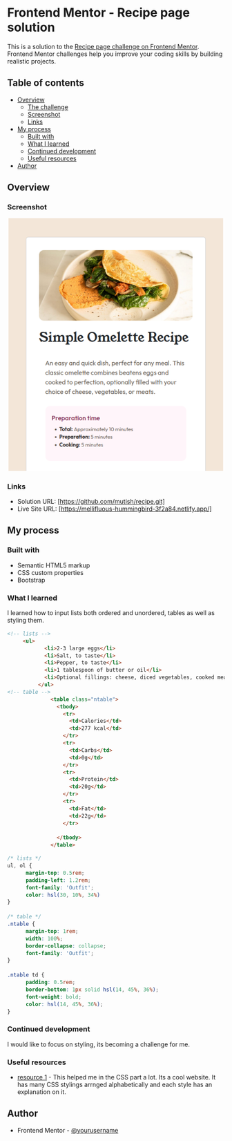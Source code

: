 # Frontend Mentor - Recipe page solution

This is a solution to the [Recipe page challenge on Frontend Mentor](https://www.frontendmentor.io/challenges/recipe-page-KiTsR8QQKm). Frontend Mentor challenges help you improve your coding skills by building realistic projects. 

## Table of contents

- [Overview](#overview)
  - [The challenge](#the-challenge)
  - [Screenshot](#screenshot)
  - [Links](#links)
- [My process](#my-process)
  - [Built with](#built-with)
  - [What I learned](#what-i-learned)
  - [Continued development](#continued-development)
  - [Useful resources](#useful-resources)
- [Author](#author)



## Overview

### Screenshot

![](./assets/screenshots/image.png)


### Links

- Solution URL: [https://github.com/mutish/recipe.git]
- Live Site URL: [https://mellifluous-hummingbird-3f2a84.netlify.app/]

## My process

### Built with

- Semantic HTML5 markup
- CSS custom properties
- Bootstrap

### What I learned

I learned how to input lists both ordered and unordered, tables as well as styling them.



```html
<!-- lists -->
     <ul>
            <li>2-3 large eggs</li>
            <li>Salt, to taste</li>
            <li>Pepper, to taste</li>
            <li>1 tablespoon of butter or oil</li>
            <li>Optional fillings: cheese, diced vegetables, cooked meats, herbs</li>
          </ul>
<!-- table -->
              <table class="ntable">
                <tbody>
                  <tr>
                    <td>Calories</td>
                    <td>277 kcal</td>
                  </tr>
                  <tr>
                    <td>Carbs</td>
                    <td>0g</td>
                  </tr>
                  <tr>
                    <td>Protein</td>
                    <td>20g</td>
                  </tr>
                  <tr>
                    <td>Fat</td>
                    <td>22g</td>
                  </tr>

                </tbody>
              </table>
```
```css
/* lists */
ul, ol {
      margin-top: 0.5rem;
      padding-left: 1.2rem;
      font-family: 'Outfit';
      color: hsl(30, 10%, 34%)
}

/* table */
.ntable {
      margin-top: 1rem;
      width: 100%;
      border-collapse: collapse;
      font-family: 'Outfit';
}

.ntable td {
      padding: 0.5rem;
      border-bottom: 1px solid hsl(14, 45%, 36%);
      font-weight: bold;
      color: hsl(14, 45%, 36%);
}
```

### Continued development

I would like to focus on styling, its becoming a challenge for me.


### Useful resources

- [resource 1](https://cssreference.io) - This helped me in the CSS part a lot. Its a cool website. It has many CSS stylings arrnged alphabetically and each style has an explanation on it.


## Author

- Frontend Mentor - [@yourusername](https://www.frontendmentor.io/profile/yourusername)

